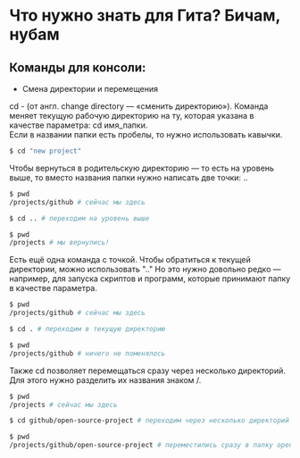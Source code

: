 # Что нужно знать для Гита? Бичам, нубам 


## Команды для консоли:


- Смена директории и перемещения


cd - (от англ. change directory — «сменить директорию»). Команда меняет текущую рабочую директорию на ту, которая указана в качестве параметра: cd имя_папки.  
Если в названии папки есть пробелы, то нужно использовать кавычки.
```bash
$ cd "new project" 
```

Чтобы вернуться в родительскую директорию — то есть на уровень выше, то вместо названия папки нужно написать две точки: ..  
```bash
$ pwd
/projects/github # сейчас мы здесь

$ cd .. # переходим на уровень выше

$ pwd
/projects # мы вернулись!  
```


Есть ещё одна команда с точкой. Чтобы обратиться к текущей директории, можно использовать ".." Но это нужно довольно редко — например, для запуска скриптов и программ, которые принимают папку в качестве параметра.  
``` bash
$ pwd
/projects/github # сейчас мы здесь

$ cd . # переходим в текущую директорию

$ pwd
/projects/github # ничего не поменялось  
```


Также cd позволяет перемещаться сразу через несколько директорий. Для этого нужно разделить их названия знаком /.  
``` bash
$ pwd
/projects # сейчас мы здесь

$ cd github/open-source-project # переходим через несколько директорий

$ pwd
/projects/github/open-source-project # переместились сразу в папку open-source-project внутри github
```
